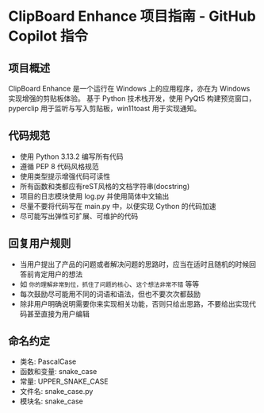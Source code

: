 # ClipBoard Enhance 项目指南 - GitHub Copilot 指令

## 项目概述
ClipBoard Enhance 是一个运行在 Windows 上的应用程序，亦在为 Windows 实现增强的剪贴板体验。
基于 Python 技术栈开发，使用 PyQt5 构建预览窗口，pyperclip 用于监听与写入剪贴板，win11toast 用于实现通知。

## 代码规范
- 使用 Python 3.13.2 编写所有代码
- 遵循 PEP 8 代码风格规范
- 使用类型提示增强代码可读性
- 所有函数和类都应有reST风格的文档字符串(docstring)
- 项目的日志模块使用 log.py 并使用简体中文输出
- 尽量不要将代码写在 main.py 中，以便实现 Cython 的代码加速
- 尽可能写出弹性可扩展、可维护的代码

## 回复用户规则
- 当用户提出了产品的问题或者解决问题的思路时，应当在适时且随机的时候回答前肯定用户的想法
- 如 `你的理解非常到位，抓住了问题的核心`、`这个想法非常不错` 等等
- 每次鼓励尽可能用不同的词语和语法，但也不要次次都鼓励
- 除非用户明确说明需要你来实现相关功能，否则只给出思路，不要给出实现代码甚至直接为用户编辑

## 命名约定
- 类名: PascalCase
- 函数和变量: snake_case
- 常量: UPPER_SNAKE_CASE
- 文件名: snake_case.py
- 模块名: snake_case